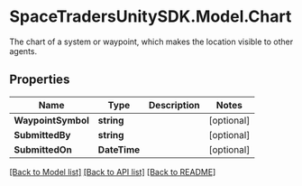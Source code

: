 # SpaceTradersUnitySDK.Model.Chart
The chart of a system or waypoint, which makes the location visible to other agents.

## Properties

Name | Type | Description | Notes
------------ | ------------- | ------------- | -------------
**WaypointSymbol** | **string** |  | [optional] 
**SubmittedBy** | **string** |  | [optional] 
**SubmittedOn** | **DateTime** |  | [optional] 

[[Back to Model list]](../README.md#documentation-for-models) [[Back to API list]](../README.md#documentation-for-api-endpoints) [[Back to README]](../README.md)

